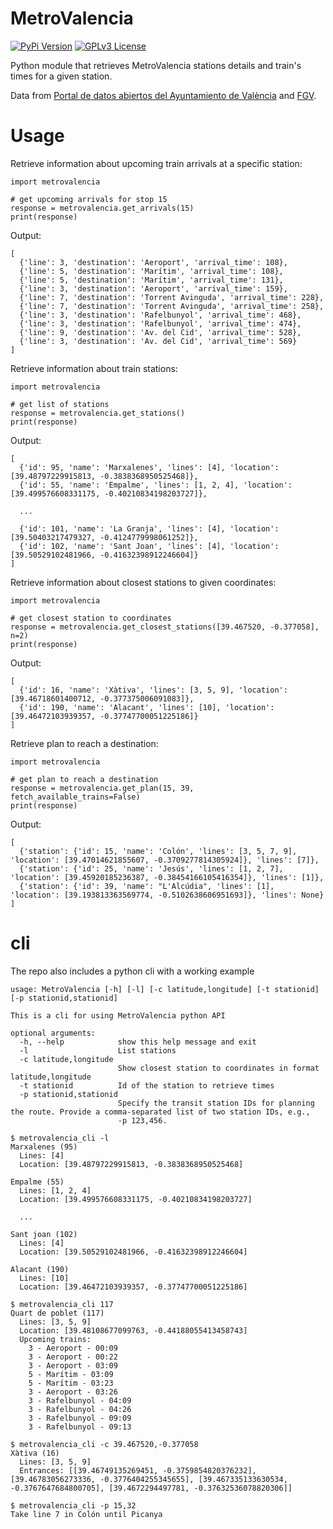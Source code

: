# MetroValencia

[![PyPi Version](https://img.shields.io/pypi/v/MetroValencia.svg?color=forestgreen)](https://pypi.org/project/MetroValencia/)
[![GPLv3 License](https://img.shields.io/badge/License-GPL%20v3-yellow.svg)](https://opensource.org/licenses/)

Python module that retrieves MetroValencia stations details and train's times for a given station.

Data from [Portal de datos abiertos del Ayuntamiento de València](https://valencia.opendatasoft.com) and [FGV](https://www.fgv.es).

# Usage

Retrieve information about upcoming train arrivals at a specific station:
```
import metrovalencia

# get upcoming arrivals for stop 15
response = metrovalencia.get_arrivals(15)
print(response)
```
Output:
```
[
  {'line': 3, 'destination': 'Aeroport', 'arrival_time': 108},
  {'line': 5, 'destination': 'Marítim', 'arrival_time': 108},
  {'line': 5, 'destination': 'Marítim', 'arrival_time': 131},
  {'line': 3, 'destination': 'Aeroport', 'arrival_time': 159},
  {'line': 7, 'destination': 'Torrent Avinguda', 'arrival_time': 228},
  {'line': 7, 'destination': 'Torrent Avinguda', 'arrival_time': 258},
  {'line': 3, 'destination': 'Rafelbunyol', 'arrival_time': 468},
  {'line': 3, 'destination': 'Rafelbunyol', 'arrival_time': 474},
  {'line': 9, 'destination': 'Av. del Cid', 'arrival_time': 528},
  {'line': 3, 'destination': 'Av. del Cid', 'arrival_time': 569}
]
```
Retrieve information about train stations:
```
import metrovalencia

# get list of stations
response = metrovalencia.get_stations()
print(response)
```
Output:
```
[
  {'id': 95, 'name': 'Marxalenes', 'lines': [4], 'location': [39.48797229915813, -0.3838368950525468]}, 
  {'id': 55, 'name': 'Empalme', 'lines': [1, 2, 4], 'location': [39.499576608331175, -0.40210834198203727]}, 
  
  ...

  {'id': 101, 'name': 'La Granja', 'lines': [4], 'location': [39.50403217479327, -0.4124779998061252]}, 
  {'id': 102, 'name': 'Sant Joan', 'lines': [4], 'location': [39.50529102481966, -0.41632398912246604]}
]
```
Retrieve information about closest stations to given coordinates:
```
import metrovalencia

# get closest station to coordinates
response = metrovalencia.get_closest_stations([39.467520, -0.377058], n=2)
print(response)
```
Output:
```
[
  {'id': 16, 'name': 'Xàtiva', 'lines': [3, 5, 9], 'location': [39.46718601400712, -0.377375006091083]}, 
  {'id': 190, 'name': 'Alacant', 'lines': [10], 'location': [39.46472103939357, -0.37747700051225186]}
]

```
Retrieve plan to reach a destination:
```
import metrovalencia

# get plan to reach a destination
response = metrovalencia.get_plan(15, 39, fetch_available_trains=False)
print(response)
```
Output:
```
[
  {'station': {'id': 15, 'name': 'Colón', 'lines': [3, 5, 7, 9], 'location': [39.47014621855607, -0.3709277814305924]}, 'lines': [7]},
  {'station': {'id': 25, 'name': 'Jesús', 'lines': [1, 2, 7], 'location': [39.45920185236387, -0.38454166105416354]}, 'lines': [1]},
  {'station': {'id': 39, 'name': "L'Alcúdia", 'lines': [1], 'location': [39.193813363569774, -0.5102638606951693]}, 'lines': None}
]
```

# cli

The repo also includes a python cli with a working example

```
usage: MetroValencia [-h] [-l] [-c latitude,longitude] [-t stationid] [-p stationid,stationid]

This is a cli for using MetroValencia python API

optional arguments:
  -h, --help            show this help message and exit
  -l                    List stations
  -c latitude,longitude
                        Show closest station to coordinates in format latitude,longitude
  -t stationid          Id of the station to retrieve times
  -p stationid,stationid
                        Specify the transit station IDs for planning the route. Provide a comma-separated list of two station IDs, e.g.,
                        -p 123,456.
```

```
$ metrovalencia_cli -l
Marxalenes (95)
  Lines: [4]
  Location: [39.48797229915813, -0.3838368950525468]

Empalme (55)
  Lines: [1, 2, 4]
  Location: [39.499576608331175, -0.40210834198203727]

  ...

Sant joan (102)
  Lines: [4]
  Location: [39.50529102481966, -0.41632398912246604]

Alacant (190)
  Lines: [10]
  Location: [39.46472103939357, -0.37747700051225186]
```

```
$ metrovalencia_cli 117
Quart de poblet (117)
  Lines: [3, 5, 9]
  Location: [39.48108677099763, -0.44188055413458743]
  Upcoming trains:
    3 - Aeroport - 00:09
    3 - Aeroport - 00:22
    3 - Aeroport - 03:09
    5 - Marítim - 03:09
    5 - Marítim - 03:23
    3 - Aeroport - 03:26
    3 - Rafelbunyol - 04:09
    3 - Rafelbunyol - 04:26
    3 - Rafelbunyol - 09:09
    3 - Rafelbunyol - 09:13
```

```
$ metrovalencia_cli -c 39.467520,-0.377058 
Xàtiva (16)
  Lines: [3, 5, 9]
  Entrances: [[39.46749135269451, -0.3759854820376232], [39.46783056273336, -0.3776404255345655], [39.467335133630534, -0.3767647684800705], [39.4672294497781, -0.37632536078820306]]
```

```
$ metrovalencia_cli -p 15,32
Take line 7 in Colón until Picanya
```
